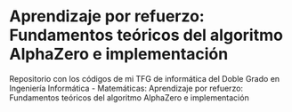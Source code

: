 # Aprendizaje por refuerzo: Fundamentos teóricos del algoritmo AlphaZero e implementación
Repositorio con los códigos de mi TFG de informática del Doble Grado en Ingeniería Informática - Matemáticas: Aprendizaje por refuerzo: Fundamentos teóricos del algoritmo AlphaZero e implementación
